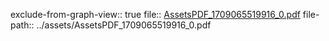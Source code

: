 exclude-from-graph-view:: true
file:: [AssetsPDF_1709065519916_0.pdf](../assets/AssetsPDF_1709065519916_0.pdf)
file-path:: ../assets/AssetsPDF_1709065519916_0.pdf
